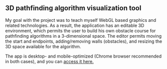 ## 3D pathfinding algorithm visualization tool

My goal with the project was to teach myself WebGL based graphics and related technologies.
As a result, the application has an editable 3D environment, which permits the user to build his own obstacle course for pathfinding algorithms in a 3-dimensional space. The editor permits moving the start and endpoints, adding/removing walls (obstacles), and resizing the 3D space available for the algorithm.

The app is desktop- and mobile-optimized (Chrome browser recommended in both cases), and you can [access it here.](https://mzsoltmolnar.github.io/Visualization-tool-for-3D-pathfinding-algorithms/)
